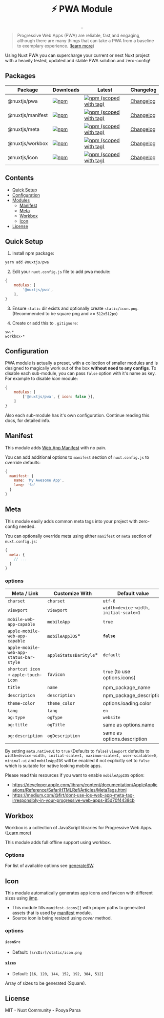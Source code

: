 <h1 align="center">⚡ PWA Module</h1>

<p align="center">
<a href="https://circleci.com/gh/nuxt-community/pwa-module">
    <img alt="" src="https://img.shields.io/circleci/project/github/nuxt-community/pwa-module.svg?style=flat-square">
</a>
<a href="https://codecov.io/gh/nuxt-community/pwa-module">
    <img alt="" src="https://img.shields.io/codecov/c/github/nuxt-community/pwa-module.svg?style=flat-square">
</a>
</p>

> Progressive Web Apps (PWA) are reliable, fast,and engaging, although there are many things that can take a PWA from a baseline to exemplary experience. ([learn more](https://developers.google.com/web/progressive-web-apps))

Using Nuxt PWA you can supercharge your current or next Nuxt project with a heavily tested, updated and stable PWA solution and zero-config!


## Packages

Package  | Downloads | Latest | Changelog
---------|-----------|--------|-----------
@nuxtjs/pwa | [![npm](https://img.shields.io/npm/dt/@nuxtjs/pwa.svg?style=flat-square)](https://www.npmjs.com/package/@nuxtjs/pwa) | [![npm (scoped with tag)](https://img.shields.io/npm/v/@nuxtjs/pwa/latest.svg?style=flat-square)](https://www.npmjs.com/package/@nuxtjs/pwa) | [Changelog](https://github.com/nuxt-community/pwa-module/blob/master/packages/pwa/CHANGELOG.md)
@nuxtjs/manifest | [![npm](https://img.shields.io/npm/dt/@nuxtjs/manifest.svg?style=flat-square)](https://www.npmjs.com/package/@nuxtjs/manifest) | [![npm (scoped with tag)](https://img.shields.io/npm/v/@nuxtjs/manifest/latest.svg?style=flat-square)](https://www.npmjs.com/package/@nuxtjs/manifest) | [Changelog](https://github.com/nuxt-community/pwa-module/blob/master/packages/manifest/CHANGELOG.md)
@nuxtjs/meta | [![npm](https://img.shields.io/npm/dt/@nuxtjs/meta.svg?style=flat-square)](https://npmjs.com/package/@nuxtjs/meta) | [![npm (scoped with tag)](https://img.shields.io/npm/v/@nuxtjs/meta/latest.svg?style=flat-square)](https://npmjs.com/package/@nuxtjs/meta) | [Changelog](https://github.com/nuxt-community/pwa-module/blob/master/packages/meta/CHANGELOG.md)
@nuxtjs/workbox | [![npm](https://img.shields.io/npm/dt/@nuxtjs/workbox.svg?style=flat-square)](https://npmjs.com/package/@nuxtjs/workbox) | [![npm (scoped with tag)](https://img.shields.io/npm/v/@nuxtjs/workbox/latest.svg?style=flat-square)](https://npmjs.com/package/@nuxtjs/workbox) | [Changelog](https://github.com/nuxt-community/pwa-module/blob/master/packages/workbox/CHANGELOG.md)
@nuxtjs/icon | [![npm](https://img.shields.io/npm/dt/@nuxtjs/icon.svg?style=flat-square)](https://www.npmjs.com/package/@nuxtjs/icon) | [![npm (scoped with tag)](https://img.shields.io/npm/v/@nuxtjs/icon/latest.svg?style=flat-square)](https://www.npmjs.com/package/@nuxtjs/icon) | [Changelog](https://github.com/nuxt-community/pwa-module/blob/master/packages/icon/CHANGELOG.md)

## Contents

- [Quick Setup](#quick-setup)
- [Configuration](#configuration)
- [Modules](#modules)
    - [Manifest](#manifest)
    - [Meta](#meta)
    - [Workbox](#workbox)
    - [Icon](#icon)
- [License](#license)

<!-- PWA -->
## Quick Setup

1. Install npm package:

```js
yarn add @nuxtjs/pwa
```

2. Edit your `nuxt.config.js` file to add pwa module:

```js
{
    modules: [
        '@nuxtjs/pwa',
    ],
}
```

3. Ensure `static` dir exists and optionally create `static/icon.png`. (Recommended to be square png and >= `512x512px`)

4. Create or add this to `.gitignore`:

```
sw.*
workbox-*
```

## Configuration

PWA module is actually a preset, with a collection of smaller modules and is designed to magically work out of the box **without need to any configs**. To disable each sub-module, you can pass `false` option with it's name as key. For example to disable _icon_ module:

```js
{
    modules: [
        ['@nuxtjs/pwa', { icon: false }],
    ]
}
```

Also each sub-module has it's own configuration. Continue reading this docs, for detailed info.

## Manifest
This module adds [Web App Manifest](https://developer.mozilla.org/en-US/docs/Web/Manifest) with no pain.

You can add additional options to `manifest` section of `nuxt.config.js` to override defaults:

```js
{
  manifest: {
    name: 'My Awesome App',
    lang: 'fa'
  }
}
```

## Meta
This module easily adds common meta tags into your project with zero-config needed.

You can optionally override meta using either `manifest` or `meta` section of `nuxt.config.js`:

```js
{
  meta: {
    // ...
  }
}
```

### options

Meta / Link                            | Customize With        |   Default value
---------------------------------------|-----------------------|-------------------
`charset`                              | `charset`             | `utf-8`
`viewport`                             | `viewport`            | `width=device-width, initial-scale=1`
`mobile-web-app-capable`               | `mobileApp`           | `true`
`apple-mobile-web-app-capable`         | `mobileAppIOS`*       | **`false`**
`apple-mobile-web-app-status-bar-style`| `appleStatusBarStyle`*| `default`
`shortcut icon` + `apple-touch-icon`   | `favicon`             | `true` (to use options.icons)
`title`                                | `name`                | npm_package_name
`description`                          | `description`         | npm_package_description
`theme-color`                          | `theme_color`         | options.loading.color
`lang`                                 | `lang`                | `en`
`og:type`                              | `ogType`              | `website`
`og:title`                             | `ogTitle`             | same as options.name
`og:description`                       | `ogDescription`       | same as options.description

By setting `meta.nativeUI` to `true` (Defaults to `false`) `viewport` defaults to `width=device-width, initial-scale=1, maximum-scale=1, user-scalable=0, minimal-ui` and `mobileAppIOS` will be enabled if not explicitly set to `false` which is suitable for native looking mobile apps.

Please read this resources if you want to enable `mobileAppIOS` option:

- https://developer.apple.com/library/content/documentation/AppleApplications/Reference/SafariHTMLRef/Articles/MetaTags.html
- https://medium.com/@firt/dont-use-ios-web-app-meta-tag-irresponsibly-in-your-progressive-web-apps-85d70f4438cb

## Workbox
Workbox is a collection of JavaScript libraries for Progressive Web Apps.
([Learn more](https://github.com/GoogleChrome/workbox))

This module adds full offline support using workbox.

### Options
For list of available options
see [generateSW](https://workboxjs.org/reference-docs/latest/module-workbox-build.html#.generateSW).

## Icon
This module automatically generates app icons and favicon with different sizes using [jimp](https://github.com/oliver-moran/jimp).

- This module fills `manifest.icons[]` with proper paths to generated assets that is used by [manifest](../manifest) module.
- Source icon is being resized using *cover* method.

### options

#### `iconSrc`
- Default: `[srcDir]/static/icon.png`

#### `sizes`
- Default: `[16, 120, 144, 152, 192, 384, 512]`

Array of sizes to be generated (Square).

## License

MIT - Nuxt Community - Pooya Parsa
